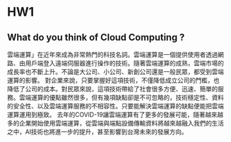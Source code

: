 # HW1

## What do you think of Cloud Computing ?

   雲端運算」在近年來成為非常熱門的科技名詞。雲端運算是一個提供使用者透過網路、由用戶端登入遠端伺服器進行操作的技術。隨著雲端運算的成熟，雲端市場的成長率也不斷上升。不論是大公司、小公司、新創公司還是一般民眾，都受到雲端運算的影響。
   對企業來說，只要掌握好這項技術，不僅降低成立公司的門檻，也降低了公司的成本。對民眾來說，這項技術帶給了社會很多方便、迅速、簡單的服務。雲端運算的優點雖然很多，但有幾項缺點卻是不可忽略的，技術穩定性、資料的安全性、以及雲端運算服務的不相容性。只要能解決雲端運算的缺點便能把雲端運算運用到極致。
   去年的COVID-19讓雲端運算有了更多的發展可能，隨著越來越多的企業開始使用雲端運算，從雲端與端點設備傳輸資料將越來越融入我們的生活之中，AI技術也將進一步的提升，甚至影響到台灣未來的發展方向。
